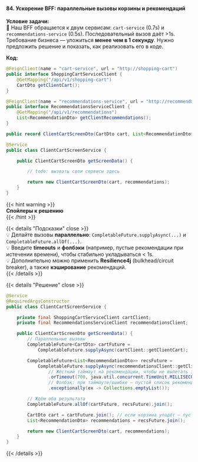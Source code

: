 #### 84. Ускорение BFF: параллельные вызовы корзины и рекомендаций

**Условие задачи:**  
📌 Наш BFF обращается к двум сервисам: `cart-service` (0.7s) и `recommendations-service` (0.5s). Последовательный вызов даёт >1s. Требование бизнеса — уложиться **менее чем в 1 секунду**. Нужно предложить решение и показать, как реализовать его в коде.

**Код:**

```java
@FeignClient(name = "cart-service", url = "http://shopping-cart")
public interface ShoppingCartServiceClient {
    @GetMapping("/api/v1/shopping-cart")
    CartDto getClientCart();
}

@FeignClient(name = "recommendations-service", url = "http://recommendations")
public interface RecommendationsServiceClient {
    @GetMapping("/api/v1/recommendations")
    List<RecommendationDto> getClientRecommendations();
}

public record ClientCartScreenDto(CartDto cart, List<RecommendationDto> recommendations) {}

@Service
public class ClientCartScreenService {

    public ClientCartScreenDto getScreenData() {

        // todo: вызвать свои сервисы здесь

        return new ClientCartScreenDto(cart, recommendations);
    }
}
```

{{< hint warning >}}  
**Спойлеры к решению**  
{{< /hint >}}

{{< details "Подсказки" close >}}  
💡 Делайте вызовы **параллельно**: `CompletableFuture.supplyAsync(...)` и `CompletableFuture.allOf(...)`.  
💡 Введите **timeouts** и **фолбэки** (например, пустые рекомендации при истечении времени), чтобы стабильно укладываться < 1s.  
💡 Дополнительно можно применить **Resilience4j** (bulkhead/circuit breaker), а также **кэширование** рекомендаций.  
{{< /details >}}

{{< details "Решение" close >}}

```java
@Service
@RequiredArgsConstructor
public class ClientCartScreenService {

    private final ShoppingCartServiceClient cartClient;
    private final RecommendationsServiceClient recommendationsClient;

    public ClientCartScreenDto getScreenData() {
        // Параллельные вызовы
        CompletableFuture<CartDto> cartFuture =
            CompletableFuture.supplyAsync(cartClient::getClientCart);

        CompletableFuture<List<RecommendationDto>> recsFuture =
            CompletableFuture.supplyAsync(recommendationsClient::getClientRecommendations)
                // Жёсткий таймаут на рекомендации, чтобы не вылетать за 1s SLA
                .orTimeout(700, java.util.concurrent.TimeUnit.MILLISECONDS)
                // Фолбэк: при таймауте/ошибке — пустой список рекомендаций
                .exceptionally(ex -> Collections.emptyList());

        // Ждём оба результата
        CompletableFuture.allOf(cartFuture, recsFuture).join();

        CartDto cart = cartFuture.join(); // если корзина упадёт — пусть упадёт явно
        List<RecommendationDto> recommendations = recsFuture.join();

        return new ClientCartScreenDto(cart, recommendations);
    }
}
```

{{< /details >}}